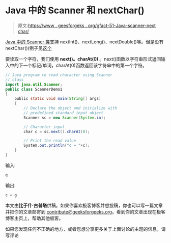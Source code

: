# Java 中的 Scanner 和 nextChar()

> 原文:[https://www . geesforgeks . org/gfact-51-Java-scanner-next char/](https://www.geeksforgeeks.org/gfact-51-java-scanner-nextchar/)

[Java 中的 Scanner 类](https://www.geeksforgeeks.org/scanner-class-in-java/)支持 nextInt()、nextLong()、nextDouble()等。但是没有 nextChar()(例子见[这个](https://www.geeksforgeeks.org/scanner-class-in-java/)

要读取一个字符，我们使用 **next()。charAt(0)** 。next()函数以字符串形式返回输入中的下一个标记/单词，charAt(0)函数返回该字符串中的第一个字符。

```java
// Java program to read character using Scanner 
// class
import java.util.Scanner;
public class ScannerDemo1
{
    public static void main(String[] args)
    {
        // Declare the object and initialize with
        // predefined standard input object
        Scanner sc = new Scanner(System.in);

        // Character input
        char c = sc.next().charAt(0);

        // Print the read value
        System.out.println("c = "+c);
    }
}
```

输入:

```java
g
```

输出:

```java
c = g
```

本文由**比于什·古普塔**供稿。如果你喜欢极客博客并想投稿，你也可以写一篇文章并把你的文章邮寄到 contribute@geeksforgeeks.org。看到你的文章出现在极客博客主页上，帮助其他极客。

如果您发现任何不正确的地方，或者您想分享更多关于上面讨论的主题的信息，请写评论